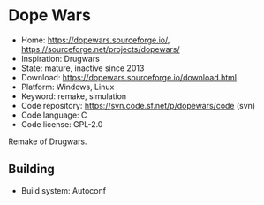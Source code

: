 # Dope Wars

- Home: https://dopewars.sourceforge.io/, https://sourceforge.net/projects/dopewars/
- Inspiration: Drugwars
- State: mature, inactive since 2013
- Download: https://dopewars.sourceforge.io/download.html
- Platform: Windows, Linux
- Keyword: remake, simulation
- Code repository: https://svn.code.sf.net/p/dopewars/code (svn)
- Code language: C
- Code license: GPL-2.0

Remake of Drugwars.

## Building

- Build system: Autoconf
